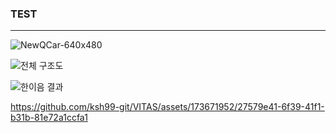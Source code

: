 ### TEST

---

![NewQCar-640x480](https://github.com/ksh99-git/VITAS/assets/173671952/2d502516-5def-4340-9406-127b210cb099)

![전체 구조도](https://github.com/ksh99-git/VITAS/assets/173671952/b7d64f94-c6ac-40f7-a6cf-cf13fa85016f)


![한이음 결과](https://github.com/ksh99-git/VITAS/assets/173671952/fed51f9d-ba61-4633-a26a-3ed2887d2418)


https://github.com/ksh99-git/VITAS/assets/173671952/27579e41-6f39-41f1-b31b-81e72a1ccfa1

